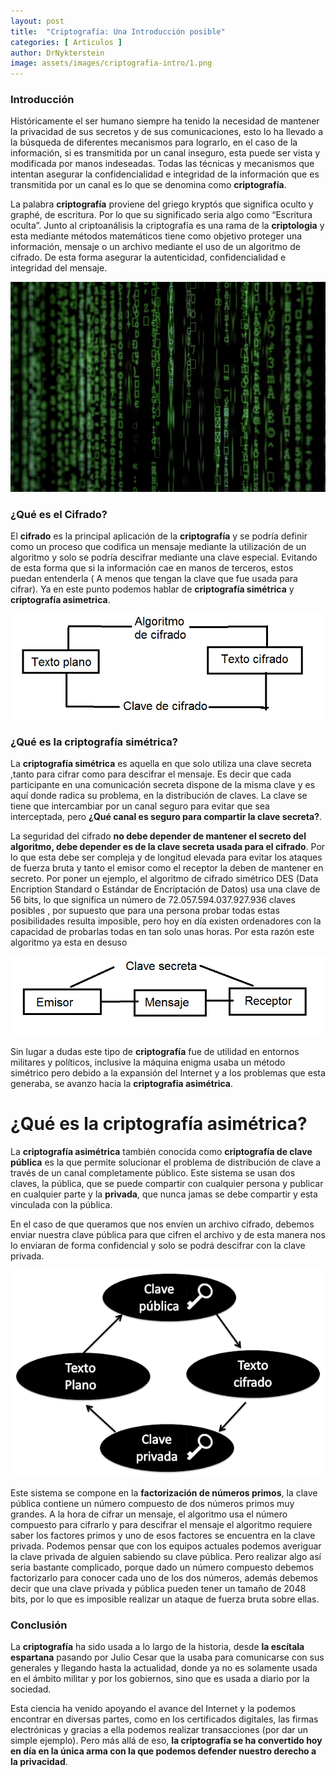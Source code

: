 ```yaml
---
layout: post
title:  "Criptografía: Una Introducción posible"
categories: [ Articulos ]
author: DrNykterstein
image: assets/images/criptografia-intro/1.png
---
```

### Introducción
Históricamente el ser humano siempre ha tenido la necesidad de mantener la privacidad de sus secretos y de sus comunicaciones, esto lo ha llevado a la búsqueda de diferentes mecanismos para lograrlo, en el caso de la información, si es transmitida por un canal inseguro, esta puede ser vista y modificada por manos indeseadas. Todas las técnicas y mecanismos que intentan asegurar la confidencialidad e integridad de la información que es transmitida por un canal es lo que se denomina como **criptografía**.

La palabra **criptografía** proviene del griego kryptós que significa oculto y graphé, de escritura. Por lo que su significado seria algo como “Escritura oculta”. Junto al criptoanálisis la criptografía es una rama de la **criptologia** y esta mediante métodos matemáticos tiene como objetivo proteger una información, mensaje o un archivo mediante el uso de un algoritmo de cifrado. De esta forma asegurar la autenticidad, confidencialidad e integridad del mensaje.

<p align="center">
<img src="../assets/images/criptografia-intro/2.jpg">
</p>

### ¿Qué es el Cifrado?
El **cifrado** es la principal aplicación de la **criptografía** y se podría definir como un proceso que codifica un mensaje mediante la utilización de un algoritmo y solo se podría descifrar mediante una clave especial. Evitando de esta forma que si la información cae en manos de terceros, estos puedan entenderla ( A menos que tengan la clave que fue usada para cifrar). Ya en este punto podemos hablar de **criptografía simétrica** y **criptografía asimetrica**.

<p align="center">
<img src="../assets/images/criptografia-intro/3.png">
</p>

### ¿Qué es la criptografía simétrica?
La **criptografía simétrica** es aquella en que solo utiliza una clave secreta ,tanto para cifrar como para descifrar el mensaje. Es decir que cada participante en una comunicación secreta dispone de la misma clave y es aquí donde radica su problema, en la distribución de claves. La clave se tiene que intercambiar por un canal seguro para evitar que sea interceptada, pero **¿Qué canal es seguro para compartir la clave secreta?**.

La seguridad del cifrado **no debe depender de mantener el secreto del algoritmo, debe depender es de la clave secreta usada para el cifrado**. Por lo que esta debe ser compleja y de longitud elevada para evitar los ataques de fuerza bruta y tanto el emisor como el receptor la deben de mantener en secreto. Por poner un ejemplo, el algoritmo de cifrado simétrico DES (Data Encription Standard o Estándar de Encriptación de Datos) usa una clave de 56 bits, lo que significa un número de 72.057.594.037.927.936 claves posibles , por supuesto que para una persona probar todas estas posibilidades resulta imposible, pero hoy en día existen ordenadores con la capacidad de probarlas todas en tan solo unas horas. Por esta razón este algoritmo ya esta en desuso

<p align="center">
<img src="../assets/images/criptografia-intro/4.png">
</p>

Sin lugar a dudas este tipo de **criptografía** fue de utilidad en entornos militares y políticos, inclusive la máquina enigma usaba un método simétrico pero debido a la expansión del Internet y a los problemas que esta generaba, se avanzo hacia la **criptografia asimétrica**.

# ¿Qué es la criptografía asimétrica?
La **criptografía asimétrica** también conocida como **criptografía de clave pública** es la que permite solucionar el problema de distribución de clave a través de un canal completamente público. Este sistema se usan dos claves, la pública, que se puede compartir con cualquier persona y publicar en cualquier parte y la **privada**, que nunca jamas se debe compartir y esta vinculada con la pública.

En el caso de que queramos que nos envíen un archivo cifrado, debemos enviar nuestra clave pública para que cifren el archivo y de esta manera nos lo enviaran de forma confidencial y solo se podrá descifrar con la clave privada.

<p align="center">
<img src="../assets/images/criptografia-intro/5.png">
</p>

Este sistema se compone en la **factorización de números primos**, la clave pública contiene un número compuesto de dos números primos muy grandes. A la hora de cifrar un mensaje, el algoritmo usa el número compuesto para cifrarlo y para descifrar el mensaje el algoritmo requiere saber los factores primos y uno de esos factores se encuentra en la clave privada. Podemos pensar que con los equipos actuales podemos averiguar la clave privada de alguien sabiendo su clave pública. Pero realizar algo así seria bastante complicado, porque dado un número compuesto debemos factorizarlo para conocer cada uno de los dos números, además debemos decir que una clave privada y pública pueden tener un tamaño de 2048 bits, por lo que es imposible realizar un ataque de fuerza bruta sobre ellas.

### Conclusión
La **criptografía** ha sido usada a lo largo de la historia, desde **la escítala espartana** pasando por Julio Cesar que la usaba para comunicarse con sus generales y llegando hasta la actualidad, donde ya no es solamente usada en el ámbito militar y por los gobiernos, sino que es usada a diario por la sociedad.

Esta ciencia ha venido apoyando el avance del Internet y la podemos encontrar en diversas partes, como en los certificados digitales, las firmas electrónicas y gracias a ella podemos realizar transacciones (por dar un simple ejemplo). Pero más allá de eso, **la criptografía se ha convertido hoy en día en la única arma con la que podemos defender nuestro derecho a la privacidad**.
